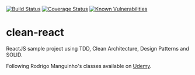 [![Build Status](https://travis-ci.org/leonfoliveira/clean-react.svg?branch=main)](https://travis-ci.org/leonfoliveira/clean-react)
[![Coverage Status](https://coveralls.io/repos/github/leonfoliveira/clean-react/badge.svg?branch=main)](https://coveralls.io/github/leonfoliveira/clean-react?branch=main)
[![Known Vulnerabilities](https://snyk.io/test/github/leonfoliveira/clean-react/badge.svg)](https://snyk.io/test/github/leonfoliveira/clean-react)

# clean-react

ReactJS sample project using TDD, Clean Architecture, Design Patterns and SOLID.

Following Rodrigo Manguinho's classes available on [Udemy](https://www.udemy.com/course/react-com-mango/).
